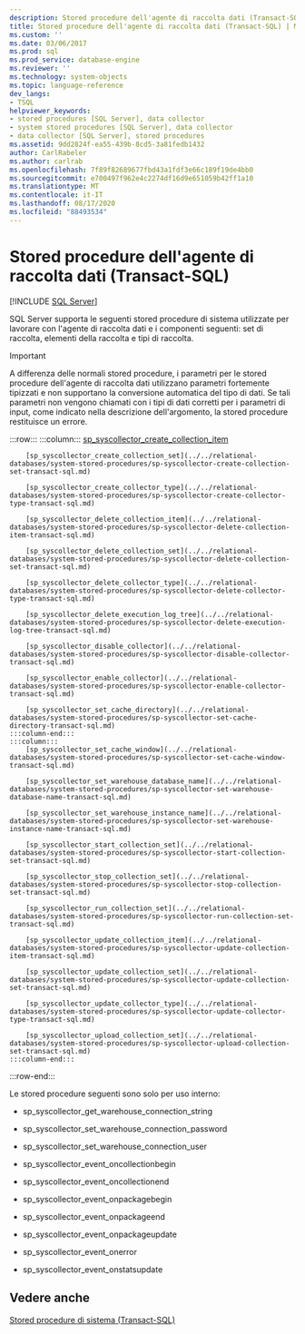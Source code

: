 ```yaml
---
description: Stored procedure dell'agente di raccolta dati (Transact-SQL)
title: Stored procedure dell'agente di raccolta dati (Transact-SQL) | Microsoft Docs
ms.custom: ''
ms.date: 03/06/2017
ms.prod: sql
ms.prod_service: database-engine
ms.reviewer: ''
ms.technology: system-objects
ms.topic: language-reference
dev_langs:
- TSQL
helpviewer_keywords:
- stored procedures [SQL Server], data collector
- system stored procedures [SQL Server], data collector
- data collector [SQL Server], stored procedures
ms.assetid: 9dd2824f-ea55-439b-8cd5-3a81fedb1432
author: CarlRabeler
ms.author: carlrab
ms.openlocfilehash: 7f89f82689677fbd43a1fdf3e66c189f19de4bb0
ms.sourcegitcommit: e700497f962e4c2274df16d9e651059b42ff1a10
ms.translationtype: MT
ms.contentlocale: it-IT
ms.lasthandoff: 08/17/2020
ms.locfileid: "88493534"
---
```

# <a name="data-collector-stored-procedures-transact-sql"></a>Stored procedure dell'agente di raccolta dati (Transact-SQL)
[!INCLUDE [SQL Server](../../includes/applies-to-version/sqlserver.md)]

  SQL Server supporta le seguenti stored procedure di sistema utilizzate per lavorare con l'agente di raccolta dati e i componenti seguenti: set di raccolta, elementi della raccolta e tipi di raccolta.  
  
> [!IMPORTANT]  
>  A differenza delle normali stored procedure, i parametri per le stored procedure dell'agente di raccolta dati utilizzano parametri fortemente tipizzati e non supportano la conversione automatica del tipo di dati. Se tali parametri non vengono chiamati con i tipi di dati corretti per i parametri di input, come indicato nella descrizione dell'argomento, la stored procedure restituisce un errore.  

:::row:::
    :::column:::
        [sp_syscollector_create_collection_item](../../relational-databases/system-stored-procedures/sp-syscollector-create-collection-item-transact-sql.md)

        [sp_syscollector_create_collection_set](../../relational-databases/system-stored-procedures/sp-syscollector-create-collection-set-transact-sql.md)

        [sp_syscollector_create_collector_type](../../relational-databases/system-stored-procedures/sp-syscollector-create-collector-type-transact-sql.md)

        [sp_syscollector_delete_collection_item](../../relational-databases/system-stored-procedures/sp-syscollector-delete-collection-item-transact-sql.md)

        [sp_syscollector_delete_collection_set](../../relational-databases/system-stored-procedures/sp-syscollector-delete-collection-set-transact-sql.md)

        [sp_syscollector_delete_collector_type](../../relational-databases/system-stored-procedures/sp-syscollector-delete-collector-type-transact-sql.md)

        [sp_syscollector_delete_execution_log_tree](../../relational-databases/system-stored-procedures/sp-syscollector-delete-execution-log-tree-transact-sql.md)

        [sp_syscollector_disable_collector](../../relational-databases/system-stored-procedures/sp-syscollector-disable-collector-transact-sql.md)

        [sp_syscollector_enable_collector](../../relational-databases/system-stored-procedures/sp-syscollector-enable-collector-transact-sql.md)

        [sp_syscollector_set_cache_directory](../../relational-databases/system-stored-procedures/sp-syscollector-set-cache-directory-transact-sql.md)
    :::column-end:::
    :::column:::
        [sp_syscollector_set_cache_window](../../relational-databases/system-stored-procedures/sp-syscollector-set-cache-window-transact-sql.md)

        [sp_syscollector_set_warehouse_database_name](../../relational-databases/system-stored-procedures/sp-syscollector-set-warehouse-database-name-transact-sql.md)

        [sp_syscollector_set_warehouse_instance_name](../../relational-databases/system-stored-procedures/sp-syscollector-set-warehouse-instance-name-transact-sql.md)

        [sp_syscollector_start_collection_set](../../relational-databases/system-stored-procedures/sp-syscollector-start-collection-set-transact-sql.md)

        [sp_syscollector_stop_collection_set](../../relational-databases/system-stored-procedures/sp-syscollector-stop-collection-set-transact-sql.md)

        [sp_syscollector_run_collection_set](../../relational-databases/system-stored-procedures/sp-syscollector-run-collection-set-transact-sql.md)

        [sp_syscollector_update_collection_item](../../relational-databases/system-stored-procedures/sp-syscollector-update-collection-item-transact-sql.md)

        [sp_syscollector_update_collection_set](../../relational-databases/system-stored-procedures/sp-syscollector-update-collection-set-transact-sql.md)

        [sp_syscollector_update_collector_type](../../relational-databases/system-stored-procedures/sp-syscollector-update-collector-type-transact-sql.md)

        [sp_syscollector_upload_collection_set](../../relational-databases/system-stored-procedures/sp-syscollector-upload-collection-set-transact-sql.md)
    :::column-end:::
:::row-end:::

 Le stored procedure seguenti sono solo per uso interno:  
  
-   sp_syscollector_get_warehouse_connection_string  
  
-   sp_syscollector_set_warehouse_connection_password  
  
-   sp_syscollector_set_warehouse_connection_user  
  
-   sp_syscollector_event_oncollectionbegin  
  
-   sp_syscollector_event_oncollectionend  
  
-   sp_syscollector_event_onpackagebegin  
  
-   sp_syscollector_event_onpackageend  
  
-   sp_syscollector_event_onpackageupdate  
  
-   sp_syscollector_event_onerror  
  
-   sp_syscollector_event_onstatsupdate  
  
## <a name="see-also"></a>Vedere anche  
 [Stored procedure di sistema &#40;Transact-SQL&#41;](../../relational-databases/system-stored-procedures/system-stored-procedures-transact-sql.md)  
  
  
